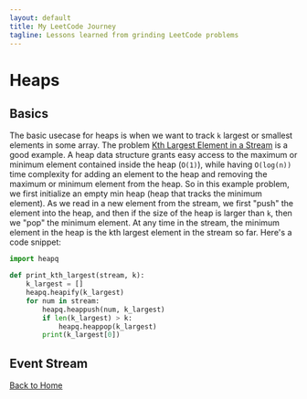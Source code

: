 ```yaml
---
layout: default
title: My LeetCode Journey
tagline: Lessons learned from grinding LeetCode problems
---
```

# Heaps

## Basics

The basic usecase for heaps is when we want to track `k` largest or smallest elements in some array. The problem [Kth Largest Element in a Stream](https://leetcode.com/problems/kth-largest-element-in-a-stream/) is a good example. A heap data structure grants easy access to the maximum or minimum element contained inside the heap (`O(1)`), while having `O(log(n))` time complexity for adding an element to the heap and removing the maximum or minimum element from the heap. So in this example problem, we first initialize an empty min heap (heap that tracks the minimum element). As we read in a new element from the stream, we first "push" the element into the heap, and then if the size of the heap is larger than `k`, then we "pop" the minimum element. At any time in the stream, the minimum element in the heap is the kth largest element in the stream so far. Here's a code snippet:
```python
import heapq

def print_kth_largest(stream, k):
    k_largest = []
    heapq.heapify(k_largest)
    for num in stream:
        heapq.heappush(num, k_largest)
        if len(k_largest) > k:
            heapq.heappop(k_largest)
        print(k_largest[0])
```

## Event Stream



[Back to Home](index.html)